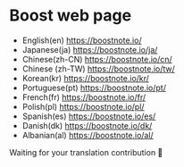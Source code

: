 # Boost web page

- English(en) https://boostnote.io/
- Japanese(ja) https://boostnote.io/ja/
- Chinese(zh-CN) https://boostnote.io/cn/
- Chinese (zh-TW) https://boostnote.io/tw/
- Korean(kr) https://boostnote.io/kr/
- Portuguese(pt) https://boostnote.io/pt/
- French(fr) https://boostnote.io/fr/
- Polish(pl) https://boostnote.io/pl/
- Spanish(es) https://boostnote.io/es/
- Danish(dk) https://boostnote.io/dk/
- Albanian(al) https://boostnote.io/al/


Waiting for your translation contribution 🍻
